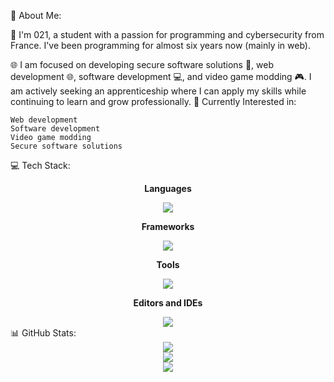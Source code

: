💫 About Me:

👋 I'm 021, a student with a passion for programming and cybersecurity from France. I've been programming for almost six years now (mainly in web).

🌐 I am focused on developing secure software solutions 🔐, web development 🌐, software development 💻, and video game modding 🎮. I am actively seeking an apprenticeship where I can apply my skills while continuing to learn and grow professionally. 🚀
Currently Interested in:

    Web development
    Software development
    Video game modding
    Secure software solutions

💻 Tech Stack:
<div align="center">
  <p><b>Languages</b></p>
  <a href="https://skillicons.dev">
    <img src="https://skillicons.dev/icons?i=js,java,c,cpp,py,html,css,lua" />
  </a>
</div>
<div align="center">
  <p><b>Frameworks</b></p>
  <a href="https://skillicons.dev">
    <img src="https://skillicons.dev/icons?i=django,react" />
  </a>
</div>
<div align="center">
  <p><b>Tools</b></p>
  <a href="https://skillicons.dev">
    <img src="https://skillicons.dev/icons?i=git,github,oracle" />
  </a>
</div>
<div align="center">
  <p><b>Editors and IDEs</b></p>
  <a href="https://skillicons.dev">
    <img src="https://skillicons.dev/icons?i=vscode,idea,clion" />
  </a>
</div>
📊 GitHub Stats:
<div align="center">
  <img src="https://github-readme-stats.vercel.app/api?username=021user&theme=blueberry&hide_border=false&include_all_commits=true&count_private=true" />
  <br/>
  <img src="https://github-readme-streak-stats.herokuapp.com/?user=021user&theme=blueberry&hide_border=false" />
  <br/>
  <img src="https://github-readme-stats.vercel.app/api/top-langs/?username=021user&theme=blueberry&hide_border=false&include_all_commits=true&count_private=true&layout=compact" />
</div>
